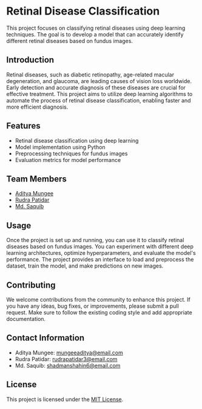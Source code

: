 # Retinal Disease Classification

This project focuses on classifying retinal diseases using deep learning techniques. The goal is to develop a model that can accurately identify different retinal diseases based on fundus images.

## Introduction

Retinal diseases, such as diabetic retinopathy, age-related macular degeneration, and glaucoma, are leading causes of vision loss worldwide. Early detection and accurate diagnosis of these diseases are crucial for effective treatment. This project aims to utilize deep learning algorithms to automate the process of retinal disease classification, enabling faster and more efficient diagnosis.

## Features

- Retinal disease classification using deep learning
- Model implementation using Python
- Preprocessing techniques for fundus images
- Evaluation metrics for model performance

## Team Members

- [Aditya Mungee](https://github.com/heyitsaditya)
- [Rudra Patidar](https://github.com/rudra1305)
- [Md. Saquib](https://github.com/saquib34)
## Usage

Once the project is set up and running, you can use it to classify retinal diseases based on fundus images. You can experiment with different deep learning architectures, optimize hyperparameters, and evaluate the model's performance. The project provides an interface to load and preprocess the dataset, train the model, and make predictions on new images.

## Contributing

We welcome contributions from the community to enhance this project. If you have any ideas, bug fixes, or improvements, please submit a pull request. Make sure to follow the existing coding style and add appropriate documentation.

## Contact Information

- Aditya Mungee: mungeeaditya@email.com
- Rudra Patidar: rudrapatidar3@email.com
- Md. Saquib: shadmanshahin6@email.com

## License

This project is licensed under the [MIT License](LICENSE).
